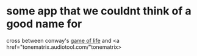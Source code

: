 some app that we couldnt think of a good name for
===========

cross between conway's <a href="www.bitstorm.org/gameoflife/">game of life</a> and 
<a href="tonematrix.audiotool.com/"tonematrix></a>